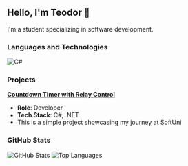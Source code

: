 ## Hello, I'm Teodor 👋

I'm a student specializing in software development.

### Languages and Technologies

![C#](https://img.shields.io/badge/-C%23-05122A?style=flat&logo=csharp&logoColor=239120)

### Projects

**[Countdown Timer with Relay Control](https://github.com/TeodorIliev06/SoftUniExercise)**
- **Role**: Developer
- **Tech Stack**: C#, .NET
- This is a simple project showcasing my journey at SoftUni

### GitHub Stats

![GitHub Stats](https://github-readme-stats.vercel.app/api?username=TeodorIliev06&show_icons=true&theme=radical)
![Top Languages](https://github-readme-stats.vercel.app/api/top-langs/?username=TeodorIliev06&layout=compact&theme=radical)
